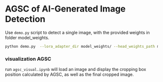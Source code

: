 # AGSC of AI-Generated Image Detection

Use `demo.py` script to detect a single image, with the provided weights in folder model_weights.

```bash
python demo.py  --lora_adapter_dir model_weights/ --head_weights_path model_weights/head_weights.pth --image_path test_img.png 
```

###  visualization AGSC

run `agsc_visual.ipynb` will load an image and display the cropping box position calculated by AGSC, as well as the final cropped image.
